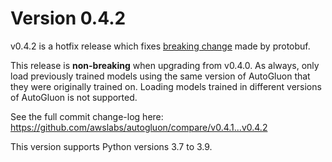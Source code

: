 # Version 0.4.2

v0.4.2 is a hotfix release which fixes [breaking change](https://github.com/protocolbuffers/protobuf/issues/10051) made by protobuf.

This release is **non-breaking** when upgrading from v0.4.0. As always, only load previously trained models using the same version of AutoGluon that they were originally trained on. Loading models trained in different versions of AutoGluon is not supported.

See the full commit change-log here: https://github.com/awslabs/autogluon/compare/v0.4.1...v0.4.2

This version supports Python versions 3.7 to 3.9.

